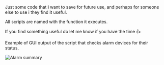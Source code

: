 Just some code that i want to save for future use, and perhaps for someone else to use i they find it useful.

All scripts are named with the function it executes.

If you find something useful do let me know if you have the time 👍






Example of GUI output of the script that checks alarm devices for their status.

![Alarm summary](https://github.com/NoUsername10/Fibaro-Homcenter-2-LUA-and-REST-api/assets/71009757/c3ae04c8-0fda-4d96-b7b2-6d58341d481b)
